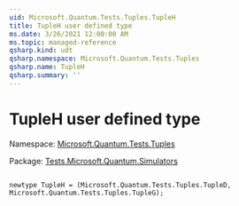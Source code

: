```yaml
---
uid: Microsoft.Quantum.Tests.Tuples.TupleH
title: TupleH user defined type
ms.date: 3/26/2021 12:00:00 AM
ms.topic: managed-reference
qsharp.kind: udt
qsharp.namespace: Microsoft.Quantum.Tests.Tuples
qsharp.name: TupleH
qsharp.summary: ''
---
```


# TupleH user defined type

Namespace: [Microsoft.Quantum.Tests.Tuples](xref:Microsoft.Quantum.Tests.Tuples)

Package: [Tests.Microsoft.Quantum.Simulators](https://nuget.org/packages/Tests.Microsoft.Quantum.Simulators)




```qsharp

newtype TupleH = (Microsoft.Quantum.Tests.Tuples.TupleD, Microsoft.Quantum.Tests.Tuples.TupleG);
```

